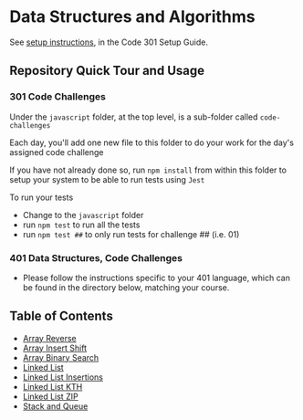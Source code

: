 # Data Structures and Algorithms

See [setup instructions](https://codefellows.github.io/setup-guide/code-301/3-code-challenges), in the Code 301 Setup Guide.

## Repository Quick Tour and Usage

### 301 Code Challenges

Under the `javascript` folder, at the top level, is a sub-folder called `code-challenges`

Each day, you'll add one new file to this folder to do your work for the day's assigned code challenge

If you have not already done so, run `npm install` from within this folder to setup your system to be able to run tests using `Jest`

To run your tests

- Change to the `javascript` folder
- run `npm test` to run all the tests
- run `npm test ##` to only run tests for challenge ## (i.e. 01)

### 401 Data Structures, Code Challenges

- Please follow the instructions specific to your 401 language, which can be found in the directory below, matching your course.

## Table of Contents

- [Array Reverse](python/docs/array_reverse/README.md)
- [Array Insert Shift](python/docs/array_insert_shift/README.md)
- [Array Binary Search](python/docs/array_binary_search/README.md)
- [Linked List](python/docs/linked_list/README.md)
- [Linked List Insertions](python/docs/linked_list_insertions/README.md)
- [Linked List KTH](python/docs/linked_list_kth/README.md)
- [Linked List ZIP](python/docs/linked_list_zip/README.md)
- [Stack and Queue](python/docs/stack_and_queue/README.md)
